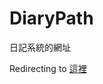 # DiaryPath
日記系統的網址

<!DOCTYPE html>
<html>
<head>
  <meta charset="UTF-8" />
  <title>Redirecting...</title>
  <script>
    // ✅ 在這裡只改一次網址
    const targetURL = "https://f128ea1af328cd39ea.gradio.live/";
    // 自動跳轉
    window.location.href = targetURL;
  </script>
</head>
<body>
  <p>Redirecting to <a id="link" href="#">這裡</a></p>

  <script>
    // 將網址寫入超連結（如果跳轉失敗可手動點）
    document.getElementById("link").href = targetURL;
  </script>
</body>
</html>
